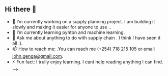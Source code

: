 ## Hi there 👋

- 🔭 I’m currently working on a supply planning project. I am building it slowly and making it easier for anyone to use ..
- 🌱 I’m currently learning pyhton and machine learning.
- 💬 Ask me about anything to do with supply chain . I think I have seen it all :).
- 📫 How to reach me: .You can reach me (+254) 718  215 105 or email john.genga@gmail.com.
- ⚡ Fun fact: I trully enjoy learning. I cant help  reading anything I can find.
-->
